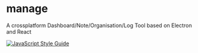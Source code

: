 # manage
A crossplatform Dashboard/Note/Organisation/Log Tool based on Electron and React

[![JavaScript Style Guide](https://cdn.rawgit.com/feross/standard/master/badge.svg)](https://github.com/feross/standard)
